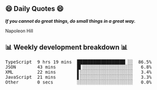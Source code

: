 ## 😄 Daily Quotes 😄

_**If you cannot do great things, do small things in a great way.**_

Napoleon Hill



## 📊 Weekly development breakdown 📊

<pre>TypeScript  9 hrs 19 mins  ██████████████████▏░░  86.5%
JSON        43 mins        █▍░░░░░░░░░░░░░░░░░░░   6.8%
XML         22 mins        ▋░░░░░░░░░░░░░░░░░░░░   3.4%
JavaScript  21 mins        ▋░░░░░░░░░░░░░░░░░░░░   3.3%
Other       0 secs         ░░░░░░░░░░░░░░░░░░░░░   0.0%</pre>